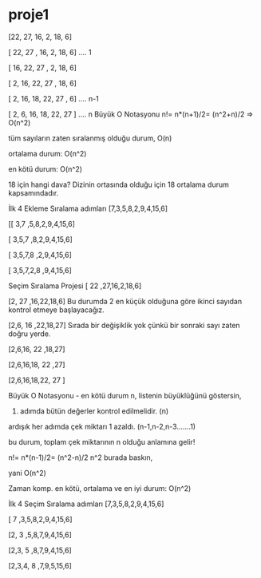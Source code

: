 # proje1
[22, 27, 16, 2, 18, 6]

[ 22, 27 , 16, 2, 18, 6] .... 1

[ 16, 22, 27 , 2, 18, 6]

[ 2, 16, 22, 27 , 18, 6]

[ 2, 16, 18, 22, 27 , 6] .... n-1

[ 2, 6, 16, 18, 22, 27 ] .... n
Büyük O Notasyonu 
n!= n*(n+1)/2= (n^2+n)/2 => O(n^2)

tüm sayıların zaten sıralanmış olduğu durum, O(n)

ortalama durum: O(n^2)

en kötü durum: O(n^2)

18 için hangi dava?
Dizinin ortasında olduğu için 18 ortalama durum kapsamındadır.

İlk 4 Ekleme Sıralama adımları
[7,3,5,8,2,9,4,15,6]

[[ 3,7 ,5,8,2,9,4,15,6]

[ 3,5,7 ,8,2,9,4,15,6]

[ 3,5,7,8 ,2,9,4,15,6]

[ 3,5,7,2,8 ,9,4,15,6]

Seçim Sıralama Projesi
[ 22 ,27,16,2,18,6]

[2, 27 ,16,22,18,6] Bu durumda 2 en küçük olduğuna göre ikinci sayıdan kontrol etmeye başlayacağız.

[2,6, 16 ,22,18,27] Sırada bir değişiklik yok çünkü bir sonraki sayı zaten doğru yerde.

[2,6,16, 22 ,18,27]

[2,6,16,18, 22 ,27]

[2,6,16,18,22, 27 ]

Büyük O Notasyonu - en kötü durum
n, listenin büyüklüğünü göstersin,

1. adımda bütün değerler kontrol edilmelidir. (n)

ardışık her adımda çek miktarı 1 azaldı. (n-1,n-2,n-3.......1)

bu durum, toplam çek miktarının n olduğu anlamına gelir!

n!= n*(n-1)/2= (n^2-n)/2 n^2 burada baskın,

yani O(n^2)

Zaman komp.
en kötü, ortalama ve en iyi durum: O(n^2)

İlk 4 Seçim Sıralama adımları
[7,3,5,8,2,9,4,15,6]

[ 7 ,3,5,8,2,9,4,15,6]

[2, 3 ,5,8,7,9,4,15,6]

[2,3, 5 ,8,7,9,4,15,6]

[2,3,4, 8 ,7,9,5,15,6]
